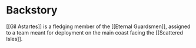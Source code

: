 # Backstory
[[Gil Astartes]] is a fledging member of the [[Eternal Guardsmen]], assigned to a team meant for deployment on the main coast facing the [[Scattered Isles]]. 
